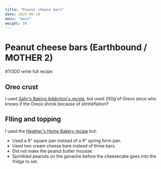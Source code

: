 ```yaml
---
title: "Peanut cheese bars"
date: 2025-06-14
menu: "main"
weight: 50
---
```


# Peanut cheese bars (Earthbound / MOTHER 2)

#TODO write full recipe

## Oreo crust

I used [Sally's Baking Addiction's recipe](https://sallysbakingaddiction.com/oreo-cookie-crust/), but used 250g of Oreos since who knows if the Oreos shrink because of shrinkflation?

## Flling and topping

I used the [Heather's Home Bakery recipe](https://heathershomebakery.com/2023/06/07/no-bake-peanut-butter-cheesecake/) but:
* Used a 9" square pan instead of a 9" spring form pan.
* Used two cream cheese bare instead of three bars.
* Did not make the peanut butter mousse.
* Sprinkled peanuts on the ganache before the cheesecake goes into the fridge to set.